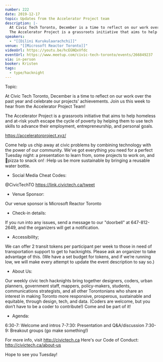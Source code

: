 ```yaml
---
number: 222
date: 2019-12-17
topic: Updates from the Accelerator Project team
description: |-
  At Civic Tech Toronto, December is a time to reflect on our work over the past year and celebrate our projects' achievements. Join us this week to hear from the Accelerator Project Team!
  The Accelerator Project is a grassroots initiative that aims to help homeless and at-risk youth escape the cycle of poverty by helping them to use tech skills to advance their employment, entrepreneurship, and personal goals. https://acceleratorproject.xyz/
speakers:
  - "[[Dilini Kurukulaarachchi]]"
venue: "[[Microsoft Reactor Toronto]]"
videoUrl: https://youtu.be/hcEGNQxVfdc
eventUrl: https://www.meetup.com/civic-tech-toronto/events/266849237
via: in-person
booker: Kristen
tags:
  - type/hacknight
---
```


Topic:

At Civic Tech Toronto, December is a time to reflect on our work over the past year and celebrate our projects' achievements. Join us this week to hear from the Accelerator Project Team!

The Accelerator Project is a grassroots initiative that aims to help homeless and at-risk youth escape the cycle of poverty by helping them to use tech skills to advance their employment, entrepreneurship, and personal goals.

https://acceleratorproject.xyz/

Come help us chip away at civic problems by combining technology with the power of our community. We've got everything you need for a perfect Tuesday night: a presentation to learn from, some projects to work on, and 🍕pizza to snack on! 💧Help us be more sustainable by bringing a reusable water bottle.

+ Social Media Cheat Codes:

@CivicTechTO 
https://link.civictech.ca/tweet

+ Venue Sponsor:

Our venue sponsor is Microsoft Reactor Toronto

+ Check-in details:

If you run into any issues, send a message to our "doorbell" at 647-812-2649, and the organizers will get a notification.

+ Accessibility;

We can offer 2 transit tokens per participant per week to those in need of transportation support to get to hacknights. Please ask an organizer to take advantage of this. (We have a set budget for tokens, and if we’re running low, we will make every attempt to update the event description to say so.)

+ About Us:

Our weekly civic tech hacknights bring together designers, coders, urban planners, government staff, mappers, policy-makers, students, communications strategists, and all other Torontonians who share an interest in making Toronto more responsive, prosperous, sustainable and equitable, through design, tech, and data. (Coders are welcome, but you don’t have to be a coder to contribute!) Come and be part of it!

+ Agenda:

6:30-7: Welcome and intros
7-7:30: Presentation and Q&A/discussion
7:30-9: Breakout groups (go make something!)

For more info, visit http://civictech.ca
Here's our Code of Conduct: http://civictech.ca/about-us

Hope to see you Tuesday!